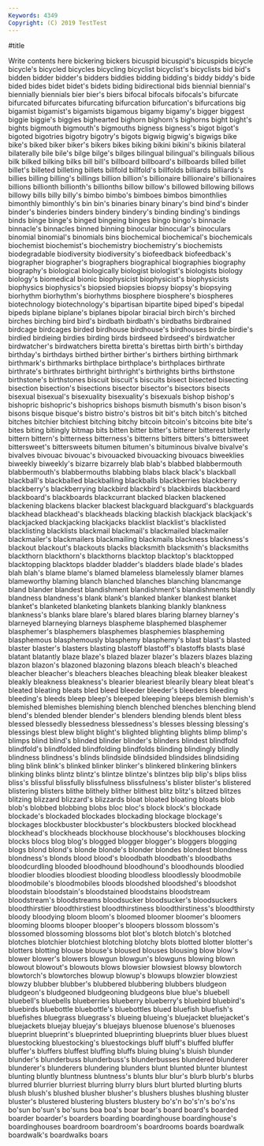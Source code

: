 ```yaml
---
Keywords: 4349
Copyright: (C) 2019 TestTest
---
```


#title

Write contents here
bickering bickers bicuspid bicuspid's bicuspids bicycle bicycle's bicycled
bicycles bicycling bicyclist bicyclist's bicyclists bid bid's bidden bidder bidder's
bidders biddies bidding bidding's biddy biddy's bide bided bides bidet
bidet's bidets biding bidirectional bids biennial biennial's biennially biennials bier
bier's biers bifocal bifocals bifocals's bifurcate bifurcated bifurcates bifurcating bifurcation
bifurcation's bifurcations big bigamist bigamist's bigamists bigamous bigamy bigamy's bigger
biggest biggie biggie's biggies bighearted bighorn bighorn's bighorns bight bight's
bights bigmouth bigmouth's bigmouths bigness bigness's bigot bigot's bigoted bigotries
bigotry bigotry's bigots bigwig bigwig's bigwigs bike bike's biked biker
biker's bikers bikes biking bikini bikini's bikinis bilateral bilaterally bile
bile's bilge bilge's bilges bilingual bilingual's bilinguals bilious bilk bilked
bilking bilks bill bill's billboard billboard's billboards billed billet billet's
billeted billeting billets billfold billfold's billfolds billiards billiards's billies billing
billing's billings billion billion's billionaire billionaire's billionaires billions billionth billionth's
billionths billow billow's billowed billowing billows billowy bills billy billy's
bimbo bimbo's bimboes bimbos bimonthlies bimonthly bimonthly's bin bin's binaries
binary binary's bind bind's binder binder's binderies binders bindery bindery's
binding binding's bindings binds binge binge's binged bingeing binges bingo
bingo's binnacle binnacle's binnacles binned binning binocular binocular's binoculars binomial
binomial's binomials bins biochemical biochemical's biochemicals biochemist biochemist's biochemistry biochemistry's
biochemists biodegradable biodiversity biodiversity's biofeedback biofeedback's biographer biographer's biographers biographical
biographies biography biography's biological biologically biologist biologist's biologists biology biology's
biomedical bionic biophysicist biophysicist's biophysicists biophysics biophysics's biopsied biopsies biopsy
biopsy's biopsying biorhythm biorhythm's biorhythms biosphere biosphere's biospheres biotechnology biotechnology's
bipartisan bipartite biped biped's bipedal bipeds biplane biplane's biplanes bipolar
biracial birch birch's birched birches birching bird bird's birdbath birdbath's
birdbaths birdbrained birdcage birdcages birded birdhouse birdhouse's birdhouses birdie birdie's
birdied birdieing birdies birding birds birdseed birdseed's birdwatcher birdwatcher's birdwatchers
biretta biretta's birettas birth birth's birthday birthday's birthdays birthed birther
birther's birthers birthing birthmark birthmark's birthmarks birthplace birthplace's birthplaces birthrate
birthrate's birthrates birthright birthright's birthrights births birthstone birthstone's birthstones biscuit
biscuit's biscuits bisect bisected bisecting bisection bisection's bisections bisector bisector's
bisectors bisects bisexual bisexual's bisexuality bisexuality's bisexuals bishop bishop's bishopric
bishopric's bishoprics bishops bismuth bismuth's bison bison's bisons bisque bisque's
bistro bistro's bistros bit bit's bitch bitch's bitched bitches bitchier
bitchiest bitching bitchy bitcoin bitcoin's bitcoins bite bite's bites biting
bitingly bitmap bits bitten bitter bitter's bitterer bitterest bitterly bittern
bittern's bitterness bitterness's bitterns bitters bitters's bittersweet bittersweet's bittersweets bitumen
bitumen's bituminous bivalve bivalve's bivalves bivouac bivouac's bivouacked bivouacking bivouacs
biweeklies biweekly biweekly's bizarre bizarrely blab blab's blabbed blabbermouth blabbermouth's
blabbermouths blabbing blabs black black's blackball blackball's blackballed blackballing blackballs
blackberries blackberry blackberry's blackberrying blackbird blackbird's blackbirds blackboard blackboard's blackboards
blackcurrant blacked blacken blackened blackening blackens blacker blackest blackguard blackguard's
blackguards blackhead blackhead's blackheads blacking blackish blackjack blackjack's blackjacked blackjacking
blackjacks blacklist blacklist's blacklisted blacklisting blacklists blackmail blackmail's blackmailed blackmailer
blackmailer's blackmailers blackmailing blackmails blackness blackness's blackout blackout's blackouts blacks
blacksmith blacksmith's blacksmiths blackthorn blackthorn's blackthorns blacktop blacktop's blacktopped blacktopping
blacktops bladder bladder's bladders blade blade's blades blah blah's blame
blame's blamed blameless blamelessly blamer blames blameworthy blaming blanch blanched
blanches blanching blancmange bland blander blandest blandishment blandishment's blandishments blandly
blandness blandness's blank blank's blanked blanker blankest blanket blanket's blanketed
blanketing blankets blanking blankly blankness blankness's blanks blare blare's blared
blares blaring blarney blarney's blarneyed blarneying blarneys blaspheme blasphemed blasphemer
blasphemer's blasphemers blasphemes blasphemies blaspheming blasphemous blasphemously blasphemy blasphemy's blast
blast's blasted blaster blaster's blasters blasting blastoff blastoff's blastoffs blasts
blasé blatant blatantly blaze blaze's blazed blazer blazer's blazers blazes
blazing blazon blazon's blazoned blazoning blazons bleach bleach's bleached bleacher
bleacher's bleachers bleaches bleaching bleak bleaker bleakest bleakly bleakness bleakness's
blearier bleariest blearily bleary bleat bleat's bleated bleating bleats bled
bleed bleeder bleeder's bleeders bleeding bleeding's bleeds bleep bleep's bleeped
bleeping bleeps blemish blemish's blemished blemishes blemishing blench blenched blenches
blenching blend blend's blended blender blender's blenders blending blends blent
bless blessed blessedly blessedness blessedness's blesses blessing blessing's blessings blest
blew blight blight's blighted blighting blights blimp blimp's blimps blind
blind's blinded blinder blinder's blinders blindest blindfold blindfold's blindfolded blindfolding
blindfolds blinding blindingly blindly blindness blindness's blinds blindside blindsided blindsides
blindsiding bling blink blink's blinked blinker blinker's blinkered blinkering blinkers
blinking blinks blintz blintz's blintze blintze's blintzes blip blip's blips
bliss bliss's blissful blissfully blissfulness blissfulness's blister blister's blistered blistering
blisters blithe blithely blither blithest blitz blitz's blitzed blitzes blitzing
blizzard blizzard's blizzards bloat bloated bloating bloats blob blob's blobbed
blobbing blobs bloc bloc's block block's blockade blockade's blockaded blockades
blockading blockage blockage's blockages blockbuster blockbuster's blockbusters blocked blockhead blockhead's
blockheads blockhouse blockhouse's blockhouses blocking blocks blocs blog blog's blogged
blogger blogger's bloggers blogging blogs blond blond's blonde blonde's blonder
blondes blondest blondness blondness's blonds blood blood's bloodbath bloodbath's bloodbaths
bloodcurdling blooded bloodhound bloodhound's bloodhounds bloodied bloodier bloodies bloodiest blooding
bloodless bloodlessly bloodmobile bloodmobile's bloodmobiles bloods bloodshed bloodshed's bloodshot bloodstain
bloodstain's bloodstained bloodstains bloodstream bloodstream's bloodstreams bloodsucker bloodsucker's bloodsuckers bloodthirstier
bloodthirstiest bloodthirstiness bloodthirstiness's bloodthirsty bloody bloodying bloom bloom's bloomed bloomer
bloomer's bloomers blooming blooms blooper blooper's bloopers blossom blossom's blossomed
blossoming blossoms blot blot's blotch blotch's blotched blotches blotchier blotchiest
blotching blotchy blots blotted blotter blotter's blotters blotting blouse blouse's
bloused blouses blousing blow blow's blower blower's blowers blowgun blowgun's
blowguns blowing blown blowout blowout's blowouts blows blowsier blowsiest blowsy
blowtorch blowtorch's blowtorches blowup blowup's blowups blowzier blowziest blowzy blubber
blubber's blubbered blubbering blubbers bludgeon bludgeon's bludgeoned bludgeoning bludgeons blue
blue's bluebell bluebell's bluebells blueberries blueberry blueberry's bluebird bluebird's bluebirds
bluebottle bluebottle's bluebottles blued bluefish bluefish's bluefishes bluegrass bluegrass's blueing
blueing's bluejacket bluejacket's bluejackets bluejay bluejay's bluejays bluenose bluenose's bluenoses
blueprint blueprint's blueprinted blueprinting blueprints bluer blues bluest bluestocking bluestocking's
bluestockings bluff bluff's bluffed bluffer bluffer's bluffers bluffest bluffing bluffs
bluing bluing's bluish blunder blunder's blunderbuss blunderbuss's blunderbusses blundered blunderer
blunderer's blunderers blundering blunders blunt blunted blunter bluntest blunting bluntly
bluntness bluntness's blunts blur blur's blurb blurb's blurbs blurred blurrier
blurriest blurring blurry blurs blurt blurted blurting blurts blush blush's
blushed blusher blusher's blushers blushes blushing bluster bluster's blustered blustering
blusters blustery bo's'n bo's'n's bo's'ns bo'sun bo'sun's bo'suns boa boa's
boar boar's board board's boarded boarder boarder's boarders boarding boardinghouse
boardinghouse's boardinghouses boardroom boardroom's boardrooms boards boardwalk boardwalk's boardwalks boars
